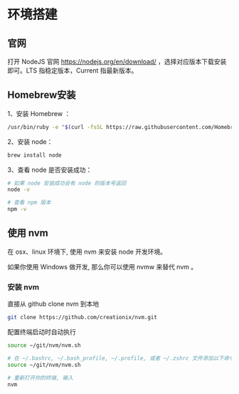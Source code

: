 # 环境搭建

## 官网
打开 NodeJS 官网 https://nodejs.org/en/download/ ，选择对应版本下载安装即可。LTS 指稳定版本，Current 指最新版本。

## Homebrew安装
1、安装 Homebrew ：

``` bash
/usr/bin/ruby -e "$(curl -fsSL https://raw.githubusercontent.com/Homebrew/install/master/install)"
```

2、安装 node：

``` bash
brew install node
```

3、查看 node 是否安装成功：

``` bash
# 如果 node 安装成功会有 node 的版本号返回
node -v

# 查看 npm 版本
npm -v
```

## 使用 nvm
在 osx、linux 环境下, 使用 nvm 来安装 node 开发环境。

如果你使用 Windows 做开发, 那么你可以使用 nvmw 来替代 nvm 。

### 安装 nvm
直接从 github clone nvm 到本地

``` bash
git clone https://github.com/creationix/nvm.git
```

配置终端启动时自动执行

``` bash
source ~/git/nvm/nvm.sh

# 在 ~/.bashrc, ~/.bash_profile, ~/.profile, 或者 ~/.zshrc 文件添加以下命令:
source ~/git/nvm/nvm.sh

# 重新打开你的终端, 输入 
nvm
```